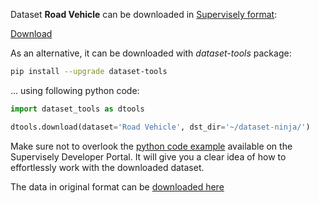 Dataset **Road Vehicle** can be downloaded in [Supervisely format](https://developer.supervisely.com/api-references/supervisely-annotation-json-format):

 [Download](https://assets.supervisely.com/supervisely-supervisely-assets-public/teams_storage/Y/4/l3/yA5j13QxZXW5V16N8DUi3Rml4QIIBXMpA8tRtojPxw0HmzTJpv8pnppmASLkVAZPQpDMCy2L5opBxoAhsnwjwDPMkpG5ZSNTi81OqcIL5yAnSiPUbse4hu7Q3PVv.tar)

As an alternative, it can be downloaded with *dataset-tools* package:
``` bash
pip install --upgrade dataset-tools
```

... using following python code:
``` python
import dataset_tools as dtools

dtools.download(dataset='Road Vehicle', dst_dir='~/dataset-ninja/')
```
Make sure not to overlook the [python code example](https://developer.supervisely.com/getting-started/python-sdk-tutorials/iterate-over-a-local-project) available on the Supervisely Developer Portal. It will give you a clear idea of how to effortlessly work with the downloaded dataset.

The data in original format can be [downloaded here](https://www.kaggle.com/datasets/ashfakyeafi/road-vehicle-images-dataset/download?datasetVersionNumber=1)